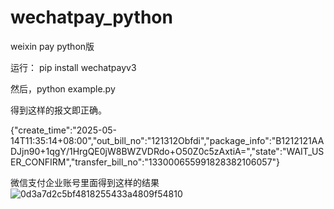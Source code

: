 # wechatpay_python
weixin pay python版


运行：
pip install  wechatpayv3


然后，python example.py

得到这样的报文即正确。

{"create_time":"2025-05-14T11:35:14+08:00","out_bill_no":"121312Obfdi","package_info":"B1212121AADJjn90+1qgY/1HrgQE0jW8BWZVDRdo+O50Z0c5zAxtiA=","state":"WAIT_USER_CONFIRM","transfer_bill_no":"133000655991828382106057"}


微信支付企业账号里面得到这样的结果
![0d3a7d2c5bf4818255433a4809f54810](https://github.com/user-attachments/assets/a59b1f85-a811-422f-8995-72ea10872e24)
